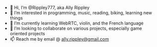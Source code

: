 - 👋 Hi, I’m @Rippley777, aka Ally Rippley
- 👀 I’m interested in programming, music, reading, biking, learning new things
- 🌱 I’m currently learning WebRTC, violin, and the French language
- 💞️ I’m looking to collaborate on various projects, especially game oriented projects
- 📫 Reach me by email @ ally.rippley@gmail.com

<!---
Rippley777/Rippley777 is a ✨ special ✨ repository because its `README.md` (this file) appears on your GitHub profile.
You can click the Preview link to take a look at your changes.
--->
